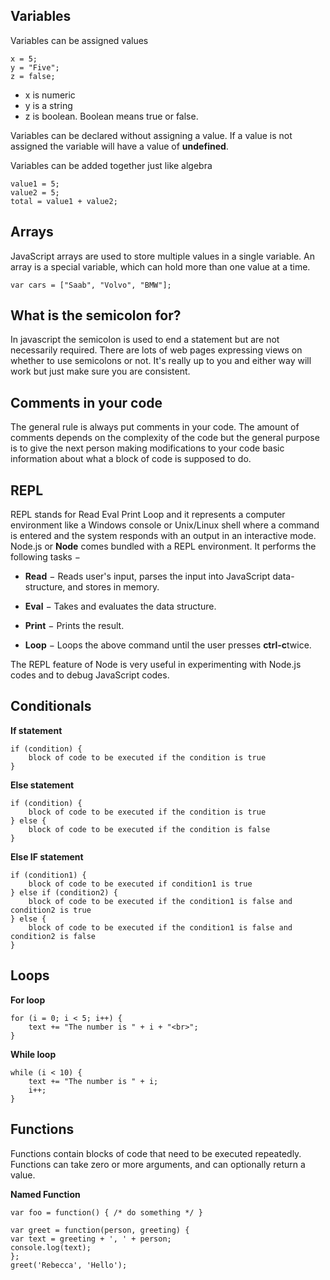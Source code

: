 ﻿## Variables

Variables can be assigned values

    x = 5;
    y = "Five";
    z = false;

 - x is numeric 
 - y is a string 
 - z is boolean.  Boolean means true or false.

Variables can be declared without assigning a value.  If a value is not assigned the variable will have a value of **undefined**.

Variables can be added together just like algebra

    value1 = 5;
    value2 = 5;
    total = value1 + value2;

## Arrays
JavaScript arrays are used to store multiple values in a single variable.
An array is a special variable, which can hold more than one value at a time.

    var cars = ["Saab", "Volvo", "BMW"];

## What is the semicolon for?

In javascript the semicolon is used to end a statement but are not necessarily required.  There are lots of web pages expressing views on whether to use semicolons or not.  It's really up to you and either way will work but just make sure you are consistent.


## Comments in your code

The general rule is always put comments in your code.  The amount of comments depends on the complexity of the code but the general purpose is to give the next person making modifications to your code basic information about what a block of code is supposed to do.

## REPL

REPL stands for Read Eval Print Loop and it represents a computer environment like a Windows console or Unix/Linux shell where a command is entered and the system responds with an output in an interactive mode. Node.js or  **Node**  comes bundled with a REPL environment. It performs the following tasks −

-   **Read**  − Reads user's input, parses the input into JavaScript data-structure, and stores in memory.
    
-   **Eval**  − Takes and evaluates the data structure.
    
-   **Print**  − Prints the result.
    
-   **Loop**  − Loops the above command until the user presses  **ctrl-c**twice.
    

The REPL feature of Node is very useful in experimenting with Node.js codes and to debug JavaScript codes.

## Conditionals

**If statement**

    if (condition) {
        block of code to be executed if the condition is true
    }


**Else statement** 


    if (condition) {
        block of code to be executed if the condition is true
    } else { 
        block of code to be executed if the condition is false
    }


**Else IF statement**

    if (condition1) {
        block of code to be executed if condition1 is true
    } else if (condition2) {
        block of code to be executed if the condition1 is false and condition2 is true
    } else {
        block of code to be executed if the condition1 is false and condition2 is false
    }

## Loops

**For loop**

    for (i = 0; i < 5; i++) {
        text += "The number is " + i + "<br>";
    }

**While loop**


    while (i < 10) {
        text += "The number is " + i;
        i++;
    }

## Functions

Functions contain blocks of code that need to be executed repeatedly. Functions can take zero or more arguments, and can optionally return a value.

**Named Function**



    var foo = function() { /* do something */ }

    var greet = function(person, greeting) {
    var text = greeting + ', ' + person;
    console.log(text);
    };
    greet('Rebecca', 'Hello');

